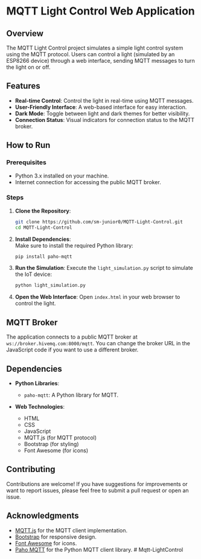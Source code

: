 # MQTT Light Control Web Application

## Overview

The MQTT Light Control project simulates a simple light control system using the MQTT protocol. Users can control a light (simulated by an ESP8266 device) through a web interface, sending MQTT messages to turn the light on or off.

## Features

- **Real-time Control**: Control the light in real-time using MQTT messages.
- **User-Friendly Interface**: A web-based interface for easy interaction.
- **Dark Mode**: Toggle between light and dark themes for better visibility.
- **Connection Status**: Visual indicators for connection status to the MQTT broker.

## How to Run

### Prerequisites

- Python 3.x installed on your machine.
- Internet connection for accessing the public MQTT broker.

### Steps

1. **Clone the Repository**:
   ```bash
   git clone https://github.com/sm-junior0/MQTT-Light-Control.git
   cd MQTT-Light-Control
   ```

2. **Install Dependencies**:    
   Make sure to install the required Python library:
   ```bash
   pip install paho-mqtt
   ```

3. **Run the Simulation**:
   Execute the `light_simulation.py` script to simulate the IoT device:
   ```bash
   python light_simulation.py
   ```

4. **Open the Web Interface**:
   Open `index.html` in your web browser to control the light.

## MQTT Broker

The application connects to a public MQTT broker at `ws://broker.hivemq.com:8000/mqtt`. You can change the broker URL in the JavaScript code if you want to use a different broker.

## Dependencies

- **Python Libraries**:
  - `paho-mqtt`: A Python library for MQTT.

- **Web Technologies**:
  - HTML
  - CSS
  - JavaScript
  - MQTT.js (for MQTT protocol)
  - Bootstrap (for styling)
  - Font Awesome (for icons)

## Contributing

Contributions are welcome! If you have suggestions for improvements or want to report issues, please feel free to submit a pull request or open an issue.

## Acknowledgments

- [MQTT.js](https://github.com/mqttjs/MQTT.js) for the MQTT client implementation.
- [Bootstrap](https://getbootstrap.com/) for responsive design.
- [Font Awesome](https://fontawesome.com/) for icons.
- [Paho MQTT](https://www.eclipse.org/paho/) for the Python MQTT client library.
#   M q t t - L i g h t C o n t r o l  
 
